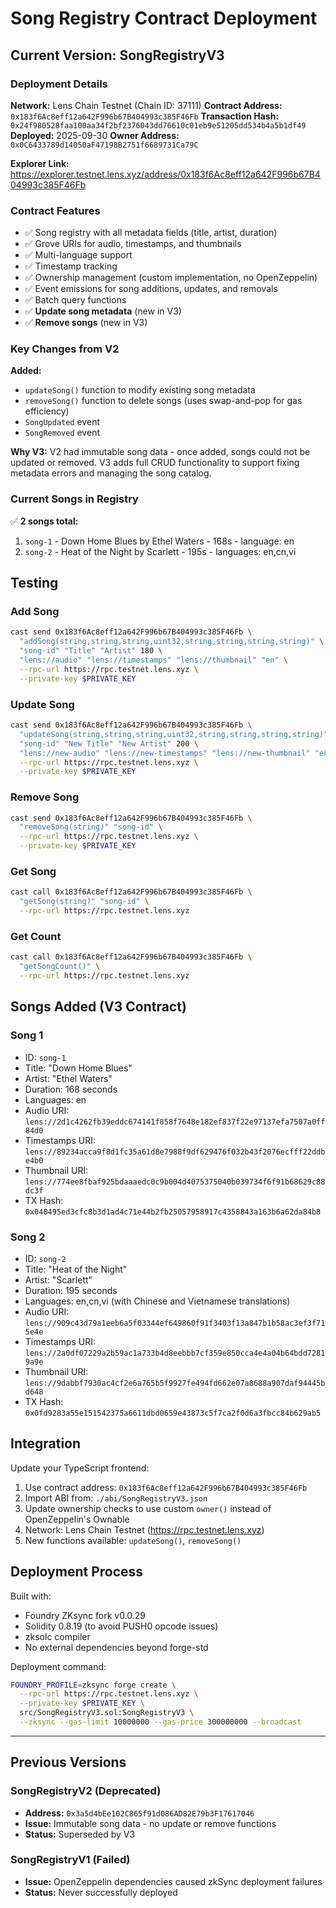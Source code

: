# Song Registry Contract Deployment

## Current Version: SongRegistryV3

### Deployment Details

**Network:** Lens Chain Testnet (Chain ID: 37111)
**Contract Address:** `0x183f6Ac8eff12a642F996b67B404993c385F46Fb`
**Transaction Hash:** `0x24f980528faa100aa34f2bf2376043dd76610c01eb9e51205dd534b4a5b1df49`
**Deployed:** 2025-09-30
**Owner Address:** `0x0C6433789d14050aF47198B2751f6689731Ca79C`

**Explorer Link:** https://explorer.testnet.lens.xyz/address/0x183f6Ac8eff12a642F996b67B404993c385F46Fb

### Contract Features

- ✅ Song registry with all metadata fields (title, artist, duration)
- ✅ Grove URIs for audio, timestamps, and thumbnails
- ✅ Multi-language support
- ✅ Timestamp tracking
- ✅ Ownership management (custom implementation, no OpenZeppelin)
- ✅ Event emissions for song additions, updates, and removals
- ✅ Batch query functions
- ✅ **Update song metadata** (new in V3)
- ✅ **Remove songs** (new in V3)

### Key Changes from V2

**Added:**
- `updateSong()` function to modify existing song metadata
- `removeSong()` function to delete songs (uses swap-and-pop for gas efficiency)
- `SongUpdated` event
- `SongRemoved` event

**Why V3:**
V2 had immutable song data - once added, songs could not be updated or removed. V3 adds full CRUD functionality to support fixing metadata errors and managing the song catalog.

### Current Songs in Registry

✅ **2 songs total:**
1. `song-1` - Down Home Blues by Ethel Waters - 168s - language: en
2. `song-2` - Heat of the Night by Scarlett - 195s - languages: en,cn,vi

## Testing

### Add Song
```bash
cast send 0x183f6Ac8eff12a642F996b67B404993c385F46Fb \
  "addSong(string,string,string,uint32,string,string,string,string)" \
  "song-id" "Title" "Artist" 180 \
  "lens://audio" "lens://timestamps" "lens://thumbnail" "en" \
  --rpc-url https://rpc.testnet.lens.xyz \
  --private-key $PRIVATE_KEY
```

### Update Song
```bash
cast send 0x183f6Ac8eff12a642F996b67B404993c385F46Fb \
  "updateSong(string,string,string,uint32,string,string,string,string)" \
  "song-id" "New Title" "New Artist" 200 \
  "lens://new-audio" "lens://new-timestamps" "lens://new-thumbnail" "en,ko" \
  --rpc-url https://rpc.testnet.lens.xyz \
  --private-key $PRIVATE_KEY
```

### Remove Song
```bash
cast send 0x183f6Ac8eff12a642F996b67B404993c385F46Fb \
  "removeSong(string)" "song-id" \
  --rpc-url https://rpc.testnet.lens.xyz \
  --private-key $PRIVATE_KEY
```

### Get Song
```bash
cast call 0x183f6Ac8eff12a642F996b67B404993c385F46Fb \
  "getSong(string)" "song-id" \
  --rpc-url https://rpc.testnet.lens.xyz
```

### Get Count
```bash
cast call 0x183f6Ac8eff12a642F996b67B404993c385F46Fb \
  "getSongCount()" \
  --rpc-url https://rpc.testnet.lens.xyz
```

## Songs Added (V3 Contract)

### Song 1
- ID: `song-1`
- Title: "Down Home Blues"
- Artist: "Ethel Waters"
- Duration: 168 seconds
- Languages: en
- Audio URI: `lens://2d1c4262fb39eddc674141f858f7648e182ef837f22e97137efa7507a0ff84d0`
- Timestamps URI: `lens://89234acca9f8d1fc35a61d8e7988f9df629476f032b43f2076ecfff22ddbe4b0`
- Thumbnail URI: `lens://774ee8fbaf925bdaaaedc0c9b004d4075375040b039734f6f91b68629c88dc3f`
- TX Hash: `0x040495ed3cfc8b3d1ad4c71e44b2fb25057958917c4358843a163b6a62da84b8`

### Song 2
- ID: `song-2`
- Title: "Heat of the Night"
- Artist: "Scarlett"
- Duration: 195 seconds
- Languages: en,cn,vi (with Chinese and Vietnamese translations)
- Audio URI: `lens://909c43d79a1eeb6a5f03344ef649860f91f3403f13a847b1b58ac3ef3f715e4e`
- Timestamps URI: `lens://2a0df07229a2b59ac1a733b4d8eebbb7cf359e850cca4e4a04b64bdd72819a9e`
- Thumbnail URI: `lens://9dabbf7930ac4cf2e6a765b5f9927fe494fd662e07a8688a907daf94445bd648`
- TX Hash: `0x0fd9283a55e151542375a6611dbd0659e43873c5f7ca2f0d6a3fbcc84b629ab5`

## Integration

Update your TypeScript frontend:
1. Use contract address: `0x183f6Ac8eff12a642F996b67B404993c385F46Fb`
2. Import ABI from: `./abi/SongRegistryV3.json`
3. Update ownership checks to use custom `owner()` instead of OpenZeppelin's Ownable
4. Network: Lens Chain Testnet (https://rpc.testnet.lens.xyz)
5. New functions available: `updateSong()`, `removeSong()`

## Deployment Process

Built with:
- Foundry ZKsync fork v0.0.29
- Solidity 0.8.19 (to avoid PUSH0 opcode issues)
- zksolc compiler
- No external dependencies beyond forge-std

Deployment command:
```bash
FOUNDRY_PROFILE=zksync forge create \
  --rpc-url https://rpc.testnet.lens.xyz \
  --private-key $PRIVATE_KEY \
  src/SongRegistryV3.sol:SongRegistryV3 \
  --zksync --gas-limit 10000000 --gas-price 300000000 --broadcast
```

---

## Previous Versions

### SongRegistryV2 (Deprecated)
- **Address:** `0x3a5d4bEe102C865f91d086AD82E79b3F17617046`
- **Issue:** Immutable song data - no update or remove functions
- **Status:** Superseded by V3

### SongRegistryV1 (Failed)
- **Issue:** OpenZeppelin dependencies caused zkSync deployment failures
- **Status:** Never successfully deployed